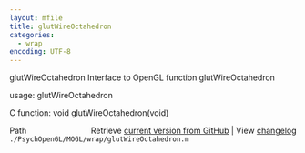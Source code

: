 ```yaml
---
layout: mfile
title: glutWireOctahedron
categories:
  - wrap
encoding: UTF-8
---
```


glutWireOctahedron  Interface to OpenGL function glutWireOctahedron

usage:  glutWireOctahedron

C function:  void glutWireOctahedron(void)


<div class="code_header" style="text-align:right;">
  <span style="float:left;">Path&nbsp;&nbsp;</span> <span class="counter">Retrieve <a href=
  "https://raw.github.com/Psychtoolbox-3/Psychtoolbox-3/beta/./PsychOpenGL/MOGL/wrap/glutWireOctahedron.m">current version from GitHub</a> | View <a href=
  "https://github.com/Psychtoolbox-3/Psychtoolbox-3/commits/beta/./PsychOpenGL/MOGL/wrap/glutWireOctahedron.m">changelog</a></span>
</div>
<div class="code">
  <code>./PsychOpenGL/MOGL/wrap/glutWireOctahedron.m</code>
</div>
